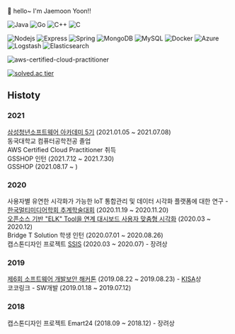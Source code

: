 👋 hello~ I'm Jaemoon Yoon!!

<p>
  <p>
    <img alt="Java" src="https://img.shields.io/badge/-Java-007396?style=flat-square&logo=java&logoColor=white" />
    <img alt="Go" src="https://img.shields.io/badge/-Go-00ADD8?style=flat-square&logo=go&logoColor=white" />
    <img alt="C++" src="https://img.shields.io/badge/-C++-00599C?style=flat-square&logo=c%2B%2B&&logoColor=white" />
    <img alt="C" src="https://img.shields.io/badge/-C-A8B9CC?style=flat-square&logo=c&logoColor=white" />
  </p>
  <p>
    <img alt="Nodejs" src="https://img.shields.io/badge/-Nodejs-43853d?style=flat-square&logo=Node.js&logoColor=white" />
    <img alt="Express" src="https://img.shields.io/badge/-Express-232F3E?style=flat-square&logo=Express&logoColor=white" />
    <img alt="Spring" src="https://img.shields.io/badge/-Spring-6DB33F?style=flat-square&logo=Spring&logoColor=white" />
    <img alt="MongoDB" src="https://img.shields.io/badge/-MongoDB-13aa52?style=flat-square&logo=mongodb&logoColor=white" />
    <img alt="MySQL"  src="https://img.shields.io/badge/-MySQL-F29111?style=flat-square&logo=MySQL&logoColor=white"/>
    <img alt="Docker" src="https://img.shields.io/badge/-Docker-46a2f1?style=flat-square&logo=docker&logoColor=white" />
    <img alt="Azure" src="https://img.shields.io/badge/-Azure-0089D6?style=flat-square&logo=microsoft-azure&logoColor=white" />
    <img alt="Logstash"  src="https://img.shields.io/badge/-Logstash-005571?style=flat-square&logo=logstash&logoColor=white"/>
    <img alt="Elasticsearch" src="https://img.shields.io/badge/-Elasticsearch-005571?style=flat-square&logo=elasticsearch&logoColor=white" />
  </p>
</p>

![aws-certified-cloud-practitioner](https://user-images.githubusercontent.com/37682970/112002389-2db82c80-8b63-11eb-80f4-b6e8bdde8ca1.png)

[![solved.ac tier](http://mazassumnida.wtf/api/generate_badge?boj=dss1111)](https://solved.ac/dss1111)

## Histoty 
### 2021   
[삼성청년소프트웨어 아카데미 5기][SSAFY] (2021.01.05 ~ 2021.07.08)  
동국대학교 컴퓨터공학전공 졸업  
AWS Certified Cloud Practitioner 취득   
GSSHOP 인턴 (2021.7.12 ~ 2021.7.30)  
GSSHOP (2021.08.17 ~ )
### 2020  
사용자별 유연한 시각화가 가능한 IoT 통합관리 및 데이터 시각화 플랫폼에 대한 연구 - [한국멀티미디어학회 추계학술대회][kmms] (2020.11.19 ~ 2020.11.20)   
[오픈소스 기반 "ELK" Tool을 연계 대시보드 사용자 맞춤형 시각화][project1] (2020.03 ~ 2020.12)   
Bridge T Solution 학생 인턴  (2020.07.01 ~ 2020.08.26)  
캡스톤디자인 프로젝트 [SSIS] (2020.03 ~ 2020.07) - 장려상   
### 2019  
[제6회 소프트웨어 개발보안 해커톤][Hack] (2019.08.22 ~ 2019.08.23) - [KISA]상  
코코링크 - SW개발 (2019.01.18 ~ 2019.07.12)  
### 2018  
캡스톤디자인 프로젝트 Emart24 (2018.09 ~ 2018.12) - 장려상  


[SSAFY]: <https://www.ssafy.com/ksp/jsp/swp/swpMain.jsp>
[kmms]: <http://multi02.thesome.com/>
[project1]: <https://github.com/CSID-DGU/2020-1-CECD3-KingBaDa-2>
[Hack]:<http://www.swsecurecoding.kr>
[SSIS]:<http://www.ssis.or.kr/index.do>
[KISA]:<https://www.kisa.or.kr/main.jsp>
